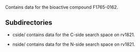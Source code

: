 Contains data for the bioactive compound F1765-0162.

## Subdirectories

- cside/ contains data for the C-side search space on rv1821.

- nside/ contains data for the N-side search space on rv1821.

